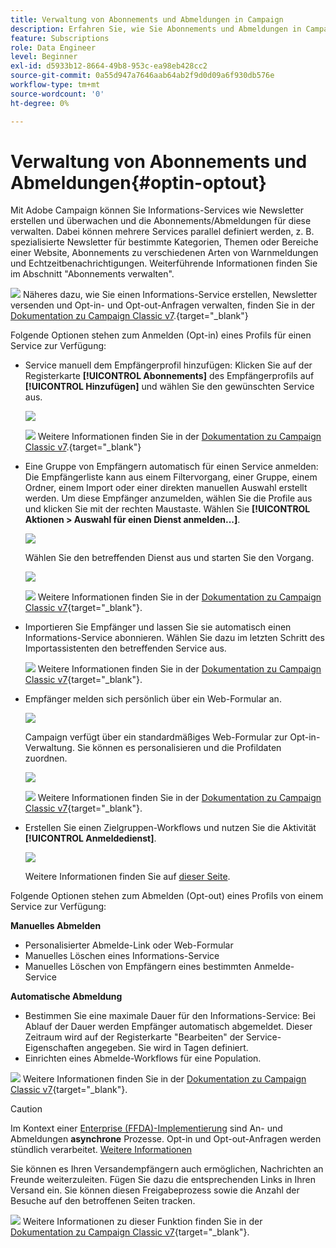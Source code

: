 ```yaml
---
title: Verwaltung von Abonnements und Abmeldungen in Campaign
description: Erfahren Sie, wie Sie Abonnements und Abmeldungen in Campaign v8 verwalten
feature: Subscriptions
role: Data Engineer
level: Beginner
exl-id: d5933b12-8664-49b8-953c-ea98eb428cc2
source-git-commit: 0a55d947a7646aab64ab2f9d0d09a6f930db576e
workflow-type: tm+mt
source-wordcount: '0'
ht-degree: 0%

---
```


# Verwaltung von Abonnements und Abmeldungen{#optin-optout}

Mit Adobe Campaign können Sie Informations-Services wie Newsletter erstellen und überwachen und die Abonnements/Abmeldungen für diese verwalten. Dabei können mehrere Services parallel definiert werden, z. B. spezialisierte Newsletter für bestimmte Kategorien, Themen oder Bereiche einer Website, Abonnements zu verschiedenen Arten von Warnmeldungen und Echtzeitbenachrichtigungen. Weiterführende Informationen finden Sie im Abschnitt &quot;Abonnements verwalten&quot;.

![](../assets/do-not-localize/book.png) Näheres dazu, wie Sie einen Informations-Service erstellen, Newsletter versenden und Opt-in- und Opt-out-Anfragen verwalten, finden Sie in der [Dokumentation zu Campaign Classic v7](https://experienceleague.adobe.com/docs/campaign-classic/using/sending-messages/subscriptions-and-referrals/managing-subscriptions.html?lang=de).{target=&quot;_blank&quot;}

Folgende Optionen stehen zum Anmelden (Opt-in) eines Profils für einen Service zur Verfügung:

* Service manuell dem Empfängerprofil hinzufügen: Klicken Sie auf der Registerkarte **[!UICONTROL Abonnements]** des Empfängerprofils auf **[!UICONTROL Hinzufügen]** und wählen Sie den gewünschten Service aus.

   ![](assets/subscribe-to-a-service.png)

   ![](../assets/do-not-localize/book.png) Weitere Informationen finden Sie in der [Dokumentation zu Campaign Classic v7](https://experienceleague.adobe.com/docs/campaign-classic/using/getting-started/profile-management/editing-a-profile.html?lang=de#deliveries-tab).{target=&quot;_blank&quot;}

* Eine Gruppe von Empfängern automatisch für einen Service anmelden: Die Empfängerliste kann aus einem Filtervorgang, einer Gruppe, einem Ordner, einem Import oder einer direkten manuellen Auswahl erstellt werden. Um diese Empfänger anzumelden, wählen Sie die Profile aus und klicken Sie mit der rechten Maustaste. Wählen Sie **[!UICONTROL Aktionen > Auswahl für einen Dienst anmelden...]**.

   ![](assets/subscribe-selection.png)

   Wählen Sie den betreffenden Dienst aus und starten Sie den Vorgang.

   ![](assets/subscribe-confirm.png)

   ![](../assets/do-not-localize/book.png) Weitere Informationen finden Sie in der [Dokumentation zu Campaign Classic v7](https://experienceleague.adobe.com/docs/campaign-classic/using/getting-started/profile-management/editing-a-profile.html?lang=en#deliveries-tab){target=&quot;_blank&quot;}.


* Importieren Sie Empfänger und lassen Sie sie automatisch einen Informations-Service abonnieren. Wählen Sie dazu im letzten Schritt des Importassistenten den betreffenden Service aus.

   ![](../assets/do-not-localize/book.png) Weitere Informationen finden Sie in der [Dokumentation zu Campaign Classic v7](https://experienceleague.adobe.com/docs/campaign-classic/using/getting-started/importing-and-exporting-data/generic-imports-exports/executing-import-jobs.html?lang=de#step-5—additional-step-when-importing-recipients){target=&quot;_blank&quot;}.

* Empfänger melden sich persönlich über ein Web-Formular an.

   ![](assets/opt-in-webapp.png)

   Campaign verfügt über ein standardmäßiges Web-Formular zur Opt-in-Verwaltung. Sie können es personalisieren und die Profildaten zuordnen.

   ![](assets/web-app.png)

   ![](../assets/do-not-localize/book.png) Weitere Informationen finden Sie in der [Dokumentation zu Campaign Classic v7](https://experienceleague.adobe.com/docs/campaign-classic/using/designing-content/web-forms/use-cases--web-forms.html?lang=de#create-a-subscription--form-with-double-opt-in){target=&quot;_blank&quot;}.


* Erstellen Sie einen Zielgruppen-Workflows und nutzen Sie die Aktivität **[!UICONTROL Anmeldedienst]**.

   ![](assets/wf-subscription.png)

   Weitere Informationen finden Sie auf [dieser Seite](https://experienceleague.adobe.com/docs/campaign/automation/workflows/wf-activities/targeting-activities/subscription-services.html?lang=de).

Folgende Optionen stehen zum Abmelden (Opt-out) eines Profils von einem Service zur Verfügung:

**Manuelles Abmelden**

* Personalisierter Abmelde-Link oder Web-Formular
* Manuelles Löschen eines Informations-Service
* Manuelles Löschen von Empfängern eines bestimmten Anmelde-Service

**Automatische Abmeldung**

* Bestimmen Sie eine maximale Dauer für den Informations-Service: Bei Ablauf der Dauer werden Empfänger automatisch abgemeldet. Dieser Zeitraum wird auf der Registerkarte &quot;Bearbeiten&quot; der Service-Eigenschaften angegeben. Sie wird in Tagen definiert.
* Einrichten eines Abmelde-Workflows für eine Population.

![](../assets/do-not-localize/book.png) Weitere Informationen finden Sie in der [Dokumentation zu Campaign Classic v7](https://experienceleague.adobe.com/docs/campaign-classic/using/sending-messages/subscriptions-and-referrals/managing-subscriptions.html?lang=de#unsubscribing-a-recipient-from-a-service){target=&quot;_blank&quot;}.


>[!CAUTION]
>
>Im Kontext einer [Enterprise (FFDA)-Implementierung](../architecture/enterprise-deployment.md) sind An- und Abmeldungen **asynchrone** Prozesse. Opt-in und Opt-out-Anfragen werden stündlich verarbeitet. [Weitere Informationen](../architecture/new-apis.md#sub-apis)

Sie können es Ihren Versandempfängern auch ermöglichen, Nachrichten an Freunde weiterzuleiten. Fügen Sie dazu die entsprechenden Links in Ihren Versand ein. Sie können diesen Freigabeprozess sowie die Anzahl der Besuche auf den betroffenen Seiten tracken.

![](../assets/do-not-localize/book.png) Weitere Informationen zu dieser Funktion finden Sie in der [Dokumentation zu Campaign Classic v7](https://experienceleague.adobe.com/docs/campaign-classic/using/sending-messages/subscriptions-and-referrals/viral-and-social-marketing.html?lang=de#viral-marketing--forward-to-a-friend){target=&quot;_blank&quot;}.
